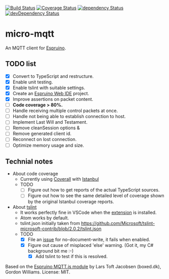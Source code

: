 [![Build Status](https://travis-ci.org/rovale/micro-mqtt.svg?branch=master)](https://travis-ci.org/rovale/micro-mqtt)
[![Coverage Status](https://coveralls.io/repos/github/rovale/micro-mqtt/badge.svg?branch=master)](https://coveralls.io/github/rovale/micro-mqtt?branch=master)
[![dependency Status](https://david-dm.org/rovale/micro-mqtt/status.svg)](https://david-dm.org/rovale/micro-mqtt)
[![devDependency Status](https://david-dm.org/rovale/micro-mqtt/dev-status.svg)](https://david-dm.org/rovale/micro-mqtt#info=devDependencies)
# micro-mqtt

An MQTT client for [Espruino](http://www.espruino.com/).
## TODO list
- [x] Convert to TypeScript and restructure.
- [x] Enable unit testing.
- [x] Enable tslint with suitable settings.
- [x] Create an [Espruino Web IDE](https://github.com/espruino/EspruinoWebIDE) project.
- [X] Improve assertions on packet content.
- [ ] **Code coverage > 80%.**
- [ ] Handle receiving multiple control packets at once.
- [ ] Handle not being able to establish connection to host.
- [ ] Implement Last Will and Testament.
- [ ] Remove cleanSession options &
- [ ] Remove generated client id.
- [ ] Reconnect on lost connection.
- [ ] Optimize memory usage and size.

## Technial notes
- About code coverage
    - Currently using [Coverall](https://coveralls.io/github/rovale/micro-mqtt) with [Istanbul](https://github.com/gotwarlost/istanbul)
    - TODO
        - [ ] Figure out how to get reports of the actual TypeScript sources.
        - [ ] Figure out how to see the same detailed level of coverage shown by the original Istanbul coverage reports. 
        
- About [tslint](https://www.npmjs.com/package/tslint)
    - It works perfectly fine in VSCode when the [extension](https://marketplace.visualstudio.com/items?itemName=eg2.tslint) is installed.
    - Atom works by default.
    - tslint.json initially taken from https://github.com/Microsoft/tslint-microsoft-contrib/blob/2.0.2/tslint.json
    - TODO
        - [x] File an [issue](https://github.com/Microsoft/tslint-microsoft-contrib/issues/109) for no-document-write, it fails when enabled.
        - [x] Figure out cause of misplaced 'else' warning. (Got it, my C# background bit me :-)
            - [x] Add tslint to test if this is resolved.

Based on the [Espruino MQTT.js module](https://github.com/espruino/EspruinoDocs/blob/master/modules/MQTT.md) by Lars Toft Jacobsen (boxed.dk), Gordon Williams. License: MIT.

